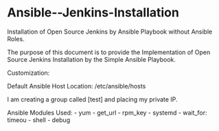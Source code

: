 # Ansible--Jenkins-Installation
Installation of Open Source Jenkins by Ansible Playbook without Ansible Roles.

The purpose of this document is to provide the Implementation of Open Source Jenkins Installation by the Simple Ansible Playbook.

Customization: 

Default Ansible Host Location: /etc/ansible/hosts

I am creating a group called [test] and placing my private IP.


Ansible Modules Used:
          - yum
          - get_url
          - rpm_key
          - systemd
          - wait_for: timeou
          - shell
          - debug
          
       
          
